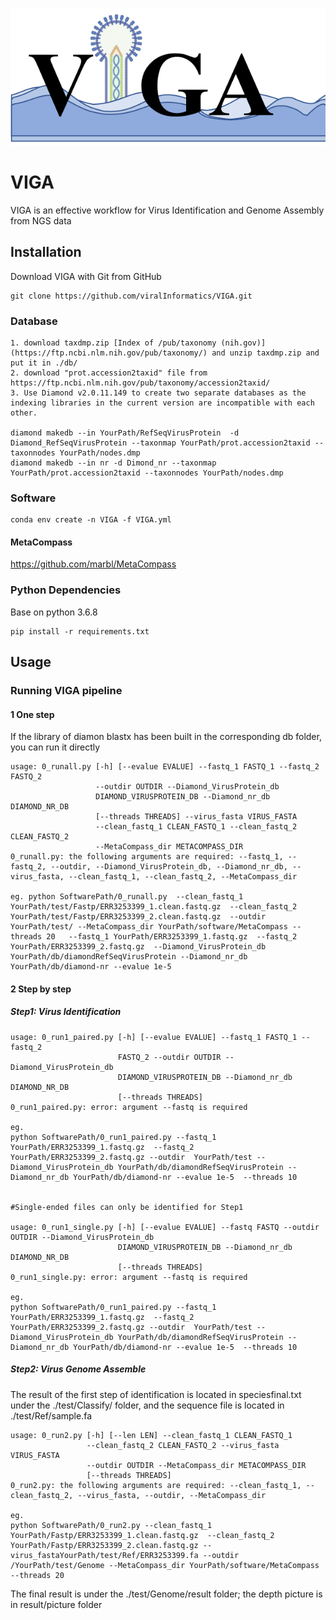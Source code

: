 ![image-20230316212835572](img/README/image-20230316212835572.png)

# VIGA

VIGA is an effective workflow for Virus Identification and Genome Assembly from NGS data

## Installation

Download VIGA with Git from GitHub

```
git clone https://github.com/viralInformatics/VIGA.git
```

### Database

```
1. download taxdmp.zip [Index of /pub/taxonomy (nih.gov)](https://ftp.ncbi.nlm.nih.gov/pub/taxonomy/) and unzip taxdmp.zip and put it in ./db/
2. download "prot.accession2taxid" file from https://ftp.ncbi.nlm.nih.gov/pub/taxonomy/accession2taxid/
3. Use Diamond v2.0.11.149 to create two separate databases as the indexing libraries in the current version are incompatible with each other.

diamond makedb --in YourPath/RefSeqVirusProtein  -d Diamond_RefSeqVirusProtein --taxonmap YourPath/prot.accession2taxid --taxonnodes YourPath/nodes.dmp
diamond makedb --in nr -d Dimond_nr --taxonmap YourPath/prot.accession2taxid --taxonnodes YourPath/nodes.dmp
```

### Software

```
conda env create -n VIGA -f VIGA.yml
```

#### MetaCompass

https://github.com/marbl/MetaCompass

### Python Dependencies

Base on python 3.6.8

```
pip install -r requirements.txt
```

## Usage

### Running VIGA pipeline

#### 1 One step

If the library of diamon blastx has been built in the corresponding db folder, you can run it directly

```
usage: 0_runall.py [-h] [--evalue EVALUE] --fastq_1 FASTQ_1 --fastq_2 FASTQ_2
                   --outdir OUTDIR --Diamond_VirusProtein_db
                   DIAMOND_VIRUSPROTEIN_DB --Diamond_nr_db DIAMOND_NR_DB
                   [--threads THREADS] --virus_fasta VIRUS_FASTA
                   --clean_fastq_1 CLEAN_FASTQ_1 --clean_fastq_2 CLEAN_FASTQ_2
                   --MetaCompass_dir METACOMPASS_DIR
0_runall.py: the following arguments are required: --fastq_1, --fastq_2, --outdir, --Diamond_VirusProtein_db, --Diamond_nr_db, --virus_fasta, --clean_fastq_1, --clean_fastq_2, --MetaCompass_dir

eg. python SoftwarePath/0_runall.py  --clean_fastq_1 YourPath/test/Fastp/ERR3253399_1.clean.fastq.gz  --clean_fastq_2 YourPath/test/Fastp/ERR3253399_2.clean.fastq.gz  --outdir YourPath/test/ --MetaCompass_dir YourPath/software/MetaCompass --threads 20   --fastq_1 YourPath/ERR3253399_1.fastq.gz  --fastq_2  YourPath/ERR3253399_2.fastq.gz  --Diamond_VirusProtein_db YourPath/db/diamondRefSeqVirusProtein --Diamond_nr_db YourPath/db/diamond-nr --evalue 1e-5
```

#### 2 Step by step

##### Step1: Virus Identification

```
usage: 0_run1_paired.py [-h] [--evalue EVALUE] --fastq_1 FASTQ_1 --fastq_2
                        FASTQ_2 --outdir OUTDIR --Diamond_VirusProtein_db
                        DIAMOND_VIRUSPROTEIN_DB --Diamond_nr_db DIAMOND_NR_DB
                        [--threads THREADS]
0_run1_paired.py: error: argument --fastq is required

eg. 
python SoftwarePath/0_run1_paired.py --fastq_1 YourPath/ERR3253399_1.fastq.gz  --fastq_2  YourPath/ERR3253399_2.fastq.gz --outdir  YourPath/test --Diamond_VirusProtein_db YourPath/db/diamondRefSeqVirusProtein --Diamond_nr_db YourPath/db/diamond-nr --evalue 1e-5  --threads 10 


#Single-ended files can only be identified for Step1

usage: 0_run1_single.py [-h] [--evalue EVALUE] --fastq FASTQ --outdir OUTDIR --Diamond_VirusProtein_db
                        DIAMOND_VIRUSPROTEIN_DB --Diamond_nr_db DIAMOND_NR_DB
                        [--threads THREADS]
0_run1_single.py: error: argument --fastq is required

eg. 
python SoftwarePath/0_run1_paired.py --fastq_1 YourPath/ERR3253399_1.fastq.gz  --fastq_2  YourPath/ERR3253399_2.fastq.gz --outdir  YourPath/test --Diamond_VirusProtein_db YourPath/db/diamondRefSeqVirusProtein --Diamond_nr_db YourPath/db/diamond-nr --evalue 1e-5  --threads 10 
```

##### Step2: Virus Genome Assemble

The result of the first step of identification is located in speciesfinal.txt under the ./test/Classify/ folder, and the sequence file is located in ./test/Ref/sample.fa

```
usage: 0_run2.py [-h] [--len LEN] --clean_fastq_1 CLEAN_FASTQ_1
                 --clean_fastq_2 CLEAN_FASTQ_2 --virus_fasta VIRUS_FASTA
                 --outdir OUTDIR --MetaCompass_dir METACOMPASS_DIR
                 [--threads THREADS]
0_run2.py: the following arguments are required: --clean_fastq_1, --clean_fastq_2, --virus_fasta, --outdir, --MetaCompass_dir

eg. 
python SoftwarePath/0_run2.py --clean_fastq_1 YourPath/Fastp/ERR3253399_1.clean.fastq.gz  --clean_fastq_2 YourPath/Fastp/ERR3253399_2.clean.fastq.gz --virus_fastaYourPath/test/Ref/ERR3253399.fa --outdir /YourPath/test/Genome --MetaCompass_dir YourPath/software/MetaCompass --threads 20
```

The final result is under the ./test/Genome/result folder; the depth picture is in result/picture folder
